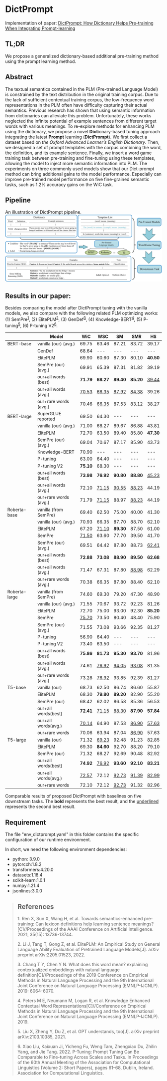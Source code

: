 # DictPrompt
Implementation of paper: [DictPrompt: How Dictionary Helps Pre-training When Integrating Prompt-learning]()

## TL;DR
We propose a generalized dictionary-based additional pre-training method using the prompt learning method.

## Abstract
The textual semantics contained in the PLM (Pre-trained Language Model) is constrained by the text distribution in the original training corpus. Due to the lack of sufficient contextual training corpus, the low-frequency word representations in the PLM often have difficulty capturing their actual semantics. Previous research has shown that using semantic information from dictionaries can alleviate this problem. Unfortunately, these works neglected the infinite potential of example sentences from different target words with various meanings. To re-explore methods for enhancing PLM using the dictionary, we propose a novel **Dict**ionary-based tuning approach integrating the latest **Prompt** learning (**DictPrompt**). We first collect a dataset based on *the Oxford Advanced Learner’s English Dictionary*. Then, we designed a set of prompt templates with the corpus combining the word, the definition, and its example sentence. Finally, we insert a word game training task between pre-training and fine-tuning using these templates, allowing the model to inject more semantic information into PLM. The experiments on three commonly used models show that our Dict-prompt method can bring additional gains to the model performance. Especially can improve pre-trained model performance on five fine-grained semantic tasks, such as 1.2% accuracy gains on the WiC task.

## Pipeline
An illustration of DictPrompt pipeline.
![DictPrompt pipeline](fig/fig2_model_pipeline.jpg "An illustration of DictPrompt pipeline.")

## Results in our paper:
Besides comparing the model after DictPrompt tuning with the vanilla models, we also compare with the following related PLM optimizing works: (1) SemPre<sup><a href="#ref1">1</a></sup>, (2) ElitePLM<sup><a href="#ref2">2</a></sup>, (3) GenDef<sup><a href="#ref3">3</a></sup>, (4) Knowledge-BERT<sup><a href="#ref4">4</a></sup>, (5) P-tuning<sup><a href="#ref5">5</a></sup>, (6) P-tuning V2<sup><a href="#ref6">6</a></sup>.

|               | Model                 | WiC              | WSC              | SM               | SMR              | HS               |
|---------------|-----------------------|------------------|------------------|------------------|------------------|------------------|
| BERT-base     | vanilla (our) (avg.)  | 69.75            | 63.46            | 87.21            | 83.72            | 39.17            |
|               | GenDef                | 68.64            | ---              | ---              | ---              | ---              |
|               | ElitePLM              | 69.90            | 60.60            | 87.30            | 80.10            | **40.50**        |
|               | SemPre (our) (avg.)   | 69.91            | 65.39            | 87.31            | 81.82            | 39.19            |
|               | our+all words (best)  | **71.79**        | **68.27**        | **89.40**        | **85.20**        | <ins>39.44</ins> |
|               | our+all words (avg.)  | <ins>70.53</ins> | <ins>66.35</ins> | <ins>87.92</ins> | <ins>84.38</ins> | 39.26            |
|               | our+rare words (avg.) | 70.46            | <ins>66.35</ins> | 87.53            | 83.12            | 38.27            |
| BERT-large    | SuperGLUE reported    | 69.50            | 64.30            | ---              | ---              | ---              |
|               | vanilla (our) (avg.)  | 71.00            | 68.27            | 89.67            | 86.88            | 43.81            |
|               | ElitePLM              | 72.70            | 63.50            | 89.40            | 85.80            | **47.30**        |
|               | SemPre (our)(avg.)    | 69.04            | 70.67            | 87.17            | 85.90            | 43.73            |
|               | Knowledge-BERT        | 70.90            | ---              | ---              | ---              | ---              |
|               | P-tuning              | 63.00            | 64.40            | ---              | ---              | ---              |
|               | P-tuning V2           | **75.10**        | 68.30            | ---              | ---              | ---              |
|               | our+all words (best)  | **73.98**        | **76.92**        | **90.80**        | **88.80**        | <ins>45.23</ins> |
|               | our+all words (avg.)  | 72.10            | <ins>71.15</ins> | <ins>90.55</ins> | <ins>88.23</ins> | 44.19            |
|               | our+rare words (avg.) | 71.79            | <ins>71.15</ins> | 88.97            | <ins>88.23</ins> | 44.19            |
| Roberta-base  | vanilla (from SemPre) | 69.40            | 62.50            | 75.00            | 40.00            | 41.30            |
|               | vanilla (our) (avg.)  | 70.93            | 66.35            | 87.70            | 88.70            | 62.10            |
|               | ElitePLM              | 67.20            | <ins>71.10</ins> | **89.30**        | 87.50            | 61.00            |
|               | SemPre                | <ins>71.50</ins> | 63.60            | 77.70            | 39.50            | 41.70            |
|               | SemPre (our) (avg.)   | 69.51            | 64.42            | 87.80            | 88.73            | <ins>62.41</ins> |
|               | our+all words (best)  | **72.88**        | **73.08**        | **88.90**        | **89.50**        | **62.68**        |
|               | our+all words (avg.)  | 71.47            | 67.31            | 87.80            | <ins>88.98</ins> | 62.29            |
|               | our+rare words (avg.) | 70.38            | 66.35            | 87.80            | 88.40            | 62.10            |
| Roberta-large | vanilla (from SemPre) | 74.60            | 69.30            | 79.20            | 47.30            | 48.90            |
|               | vanilla (our) (avg.)  | 71.55            | 70.67            | 93.72            | 92.23            | 81.26            |
|               | ElitePLM              | 72.70            | 75.00            | 93.00            | 92.30            | **85.20**        |
|               | SemPre                | <ins>75.70</ins> | 73.50            | 80.40            | 48.40            | 75.90            |
|               | SemPre (our) (avg.)   | 71.55            | 73.08            | 93.66            | 92.35            | 81.27            |
|               | P-tuning              | 56.90            | 64.40            | ---              | ---              | ---              |
|               | P-tuning V2           | 73.40            | 63.50            | ---              | ---              | ---              |
|               | our+all words (best)  | **75.86**        | **81.73**        | **95.30**        | **93.70**        | 81.96            |
|               | our+all words (avg.)  | 74.61            | <ins>76.92</ins> | <ins>94.05</ins> | <ins>93.08</ins> | 81.35            |
|               | our+rare words (avg.) | 73.28            | <ins>76.92</ins> | 93.85            | 92.39            | 81.27            |
| T5-base       | vanilla (our)         | 68.73            | 62.50            | 86.74            | 86.60            | 55.87            |
|               | ElitePLM              | 68.30            | **79.80**        | **89.20**        | 82.90            | 55.20            |
|               | SemPre (our)          | 68.42            | 62.02            | 86.58            | 85.36            | 56.53            |
|               | our+all words(best)   | **72.41**        | <ins>71.15</ins> | <ins>88.30</ins> | **87.90**        | **57.84**        |
|               | our+all words(avg.)   | <ins>70.14</ins> | 64.90            | 87.53            | <ins>86.90</ins> | <ins>57.63</ins> |
|               | our+rare words        | 70.06            | 63.94            | 87.04            | <ins>86.90</ins> | 57.63            |
| T5-large      | vanilla (our)         | 71.32            | <ins>69.23</ins> | 92.48            | 91.23            | 82.85            |
|               | ElitePLM              | 69.30            | **84.60**        | 92.70            | 88.20            | 79.10            |
|               | SemPre (our)          | 71.32            | 68.27            | 92.69            | 90.48            | 82.92            |
|               | our+all words(best)   | **74.92**        | <ins>76.92</ins> | **93.60**        | **92.10**        | **83.21**        |
|               | our+all words(avg.)   | <ins>72.57</ins> | 72.12            | <ins>92.73</ins> | <ins>91.39</ins> | <ins>82.99</ins> |
|               | our+rare words        | 72.10            | 72.12            | <ins>92.73</ins> | 91.32            | 82.96            |

Comparable results of proposed DictPrompt with baselines on five downstream tasks. The **bold** represents the best result, and the <ins>underlined</ins> represents the second best result.

## Requirement
The file "env_dictprompt.yaml" in this folder contains the specific configuration of our runtime environment.

In short, we need the following environment dependencies:
- python: 3.9.0
- pytorcch:1.8.2
- transformers:4.20.0
- datasets:1.18.4
- scikit-learn:1.0.1
- numpy:1.21.4
- jsonlines:3.0.0

> ## References
> <p name = "ref1">1. Ren X, Sun X, Wang H, et al. Towards semantics-enhanced pre-training: Can lexicon definitions help learning sentence meanings?[C]//Proceedings of the AAAI Conference on Artificial Intelligence. 2021, 35(15): 13736-13744.</p>
> <p name = "ref2">2. Li J, Tang T, Gong Z, et al. ElitePLM: An Empirical Study on General Language Ability Evaluation of Pretrained Language Models[J]. arXiv preprint arXiv:2205.01523, 2022.</p>
> <p name = "ref3">3. Chang T Y, Chen Y N. What does this word mean? explaining contextualized embeddings with natural language definition[C]//Proceedings of the 2019 Conference on Empirical Methods in Natural Language Processing and the 9th International Joint Conference on Natural Language Processing (EMNLP-IJCNLP). 2019: 6064-6070.</p>
> <p name = "ref4">4. Peters M E, Neumann M, Logan R, et al. Knowledge Enhanced Contextual Word Representations[C]//Conference on Empirical Methods in Natural Language Processing and the 9th International Joint Conference on Natural Language Processing (EMNLP-IJCNLP). 2019.</p>
> <p name = "ref5">5. Liu X, Zheng Y, Du Z, et al. GPT understands, too[J]. arXiv preprint arXiv:2103.10385, 2021.</p>
> <p name = "ref6">6. Xiao Liu, Kaixuan Ji, Yicheng Fu, Weng Tam, Zhengxiao Du, Zhilin Yang, and Jie Tang. 2022. P-Tuning: Prompt Tuning Can Be Comparable to Fine-tuning Across Scales and Tasks. In Proceedings of the 60th Annual Meeting of the Association for Computational Linguistics (Volume 2: Short Papers), pages 61–68, Dublin, Ireland. Association for Computational Linguistics.</p>